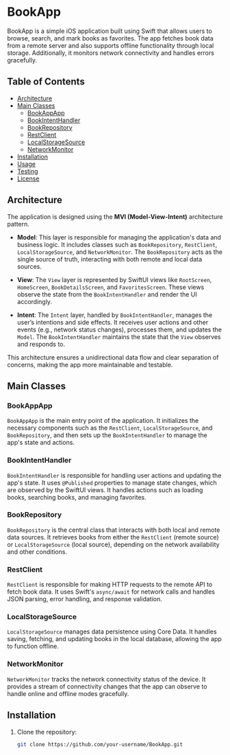 # BookApp

BookApp is a simple iOS application built using Swift that allows users to browse, search, and mark books as favorites. The app fetches book data from a remote server and also supports offline functionality through local storage. Additionally, it monitors network connectivity and handles errors gracefully.

## Table of Contents

- [Architecture](#architecture)
- [Main Classes](#main-classes)
  - [BookAppApp](#bookappapp)
  - [BookIntentHandler](#bookintenthandler)
  - [BookRepository](#bookrepository)
  - [RestClient](#restclient)
  - [LocalStorageSource](#localstoragesource)
  - [NetworkMonitor](#networkmonitor)
- [Installation](#installation)
- [Usage](#usage)
- [Testing](#testing)
- [License](#license)

## Architecture

The application is designed using the **MVI (Model-View-Intent)** architecture pattern.

- **Model**: This layer is responsible for managing the application's data and business logic. It includes classes such as `BookRepository`, `RestClient`, `LocalStorageSource`, and `NetworkMonitor`. The `BookRepository` acts as the single source of truth, interacting with both remote and local data sources.

- **View**: The `View` layer is represented by SwiftUI views like `RootScreen`, `HomeScreen`, `BookDetailsScreen`, and `FavoritesScreen`. These views observe the state from the `BookIntentHandler` and render the UI accordingly.

- **Intent**: The `Intent` layer, handled by `BookIntentHandler`, manages the user’s intentions and side effects. It receives user actions and other events (e.g., network status changes), processes them, and updates the `Model`. The `BookIntentHandler` maintains the state that the `View` observes and responds to.

This architecture ensures a unidirectional data flow and clear separation of concerns, making the app more maintainable and testable.

## Main Classes

### BookAppApp

`BookAppApp` is the main entry point of the application. It initializes the necessary components such as the `RestClient`, `LocalStorageSource`, and `BookRepository`, and then sets up the `BookIntentHandler` to manage the app's state and actions.

### BookIntentHandler

`BookIntentHandler` is responsible for handling user actions and updating the app's state. It uses `@Published` properties to manage state changes, which are observed by the SwiftUI views. It handles actions such as loading books, searching books, and managing favorites.

### BookRepository

`BookRepository` is the central class that interacts with both local and remote data sources. It retrieves books from either the `RestClient` (remote source) or `LocalStorageSource` (local source), depending on the network availability and other conditions.

### RestClient

`RestClient` is responsible for making HTTP requests to the remote API to fetch book data. It uses Swift's `async/await` for network calls and handles JSON parsing, error handling, and response validation.

### LocalStorageSource

`LocalStorageSource` manages data persistence using Core Data. It handles saving, fetching, and updating books in the local database, allowing the app to function offline.

### NetworkMonitor

`NetworkMonitor` tracks the network connectivity status of the device. It provides a stream of connectivity changes that the app can observe to handle online and offline modes gracefully.

## Installation

1. Clone the repository:
   ```sh
   git clone https://github.com/your-username/BookApp.git
